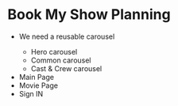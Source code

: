 # Book My Show Planning

<ul>
<li>We need a reusable carousel</li>
<ul>
<li>Hero carousel</li>
<li>Common carousel</li>
<li>Cast & Crew carousel</li>
</ul>
<li>Main Page</li>
<li>Movie Page</li>
<li>Sign IN</li>
</ul>

